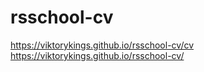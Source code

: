 # rsschool-cv
https://viktorykings.github.io/rsschool-cv/cv
https://viktorykings.github.io/rsschool-cv/


